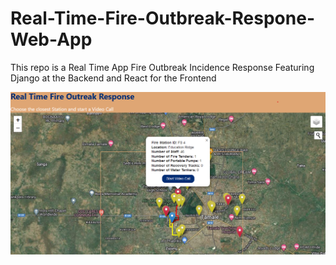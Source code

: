 # Real-Time-Fire-Outbreak-Respone-Web-App
This repo is a Real Time App Fire Outbreak Incidence Response Featuring Django at the Backend and React for the Frontend
 
![alt text](image-1.png)
